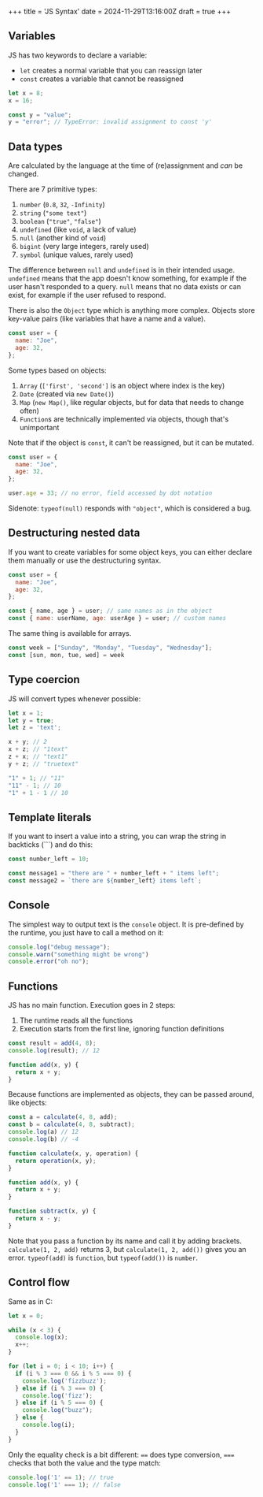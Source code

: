 +++
title = 'JS Syntax'
date = 2024-11-29T13:16:00Z
draft = true
+++

## Variables

JS has two keywords to declare a variable:
- `let` creates a normal variable that you can reassign later
- `const` creates a variable that cannot be reassigned

```js
let x = 8;
x = 16;
```

```js
const y = "value";
y = "error"; // TypeError: invalid assignment to const 'y'
```

## Data types

Are calculated by the language at the time of (re)assignment and *can* be changed.

There are 7 primitive types:
1. `number` (`0.8`, `32`, `-Infinity`)
2. `string` (`"some text"`)
3. `boolean` (`"true"`, `"false"`)
4. `undefined` (like `void`, a lack of value)
5. `null` (another kind of `void`)
6. `bigint` (very large integers, rarely used)
7. `symbol` (unique values, rarely used)

The difference between `null` and `undefined` is in their intended usage.
`undefined` means that the app doesn't know something,
for example if the user hasn't responded to a query.
`null` means that no data exists or can exist,
for example if the user refused to respond.

There is also the `Object` type which is anything more complex.
Objects store key-value pairs (like variables that have a name and a value).
```js
const user = {
  name: "Joe",
  age: 32,
};
```

Some types based on objects:
1. `Array` (`['first', 'second']` is an object where index is the key)
2. `Date` (created via `new Date()`)
3. `Map` (`new Map()`, like regular objects, but for data that needs to change often)
4. `Function`s are technically implemented via objects, though that's unimportant

Note that if the object is `const`, it can't be reassigned, but it can be mutated.
```js
const user = {
  name: "Joe",
  age: 32,
};

user.age = 33; // no error, field accessed by dot notation
```

Sidenote: `typeof(null)` responds with `"object"`, which is considered a bug.

## Destructuring nested data

If you want to create variables for some object keys, you can either declare them manually
or use the destructuring syntax.

```js
const user = {
  name: "Joe",
  age: 32,
};

const { name, age } = user; // same names as in the object
const { name: userName, age: userAge } = user; // custom names
```

The same thing is available for arrays.

```js
const week = ["Sunday", "Monday", "Tuesday", "Wednesday"];
const [sun, mon, tue, wed] = week
```

## Type coercion

JS will convert types whenever possible:
```js
let x = 1;
let y = true;
let z = 'text';

x + y; // 2
x + z; // "1text"
z + x; // "text1"
y + z; // "truetext"

"1" + 1; // "11"
"11" - 1; // 10
"1" + 1 - 1 // 10
```

## Template literals

If you want to insert a value into a string, you can wrap the string in
backticks (`\``) and do this:
```js
const number_left = 10;

const message1 = "there are " + number_left + " items left";
const message2 = `there are ${number_left} items left`;
```

## Console

The simplest way to output text is the `console` object.
It is pre-defined by the runtime, you just have to call a method on it:
```js
console.log("debug message");
console.warn("something might be wrong")
console.error("oh no");
```

## Functions

JS has no main function. Execution goes in 2 steps:
1. The runtime reads all the functions
2. Execution starts from the first line, ignoring function definitions

```js
const result = add(4, 8);
console.log(result); // 12

function add(x, y) {
  return x + y;
}
```

Because functions are implemented as objects,
they can be passed around, like objects:
```js
const a = calculate(4, 8, add);
const b = calculate(4, 8, subtract);
console.log(a) // 12
console.log(b) // -4

function calculate(x, y, operation) {
  return operation(x, y);
}

function add(x, y) {
  return x + y;
}

function subtract(x, y) {
  return x - y;
}
```

Note that you pass a function by its name and call it by adding brackets.
`calculate(1, 2, add)` returns 3, but `calculate(1, 2, add())` gives you an error.
`typeof(add)` is `function`, but `typeof(add())` is `number`.

## Control flow

Same as in C:
```js
let x = 0;

while (x < 3) {
  console.log(x);
  x++;
}

for (let i = 0; i < 10; i++) {
  if (i % 3 === 0 && i % 5 === 0) {
    console.log('fizzbuzz');
  } else if (i % 3 === 0) {
    console.log('fizz');
  } else if (i % 5 === 0) {
    console.log("buzz");
  } else {
    console.log(i);
  }
}
```

Only the equality check is a bit different:
`==` does type conversion,
`===` checks that both the value and the type match:

```js
console.log('1' == 1); // true
console.log('1' === 1); // false
```
